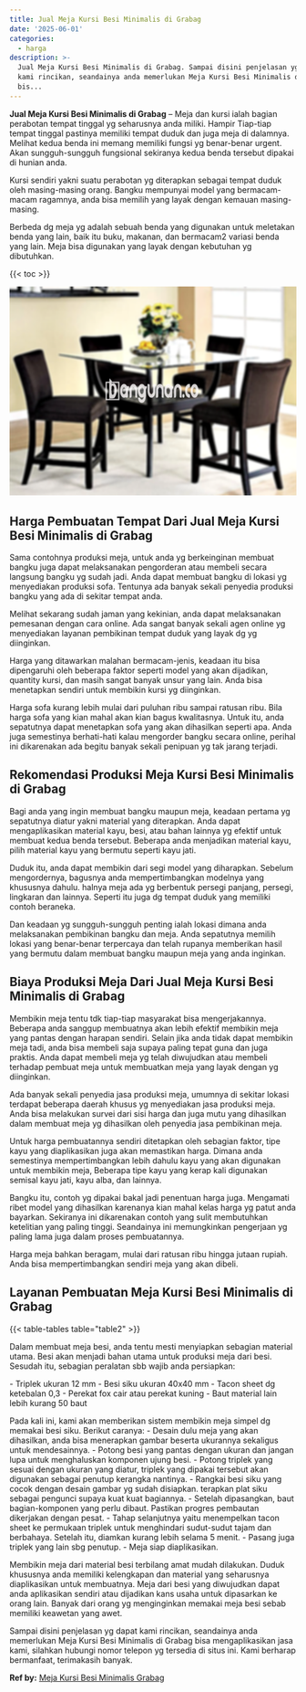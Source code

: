 ```yaml
---
title: Jual Meja Kursi Besi Minimalis di Grabag
date: '2025-06-01'
categories:
  - harga
description: >-
  Jual Meja Kursi Besi Minimalis di Grabag. Sampai disini penjelasan yg dapat
  kami rincikan, seandainya anda memerlukan Meja Kursi Besi Minimalis di Grabag
  bis...
---
```


**Jual Meja Kursi Besi Minimalis di Grabag** – Meja dan kursi ialah bagian perabotan tempat tinggal yg seharusnya anda miliki. Hampir Tiap-tiap tempat tinggal pastinya memiliki tempat duduk dan juga meja di dalamnya. Melihat kedua benda ini memang memiliki fungsi yg benar-benar urgent. Akan sungguh-sungguh fungsional sekiranya kedua benda tersebut dipakai di hunian anda.

Kursi sendiri yakni suatu perabotan yg diterapkan sebagai tempat duduk oleh masing-masing orang. Bangku mempunyai model yang bermacam-macam ragamnya, anda bisa memilih yang layak dengan kemauan masing-masing.

Berbeda dg meja yg adalah sebuah benda yang digunakan untuk meletakan benda yang lain, baik itu buku, makanan, dan bermacam2 variasi benda yang lain. Meja bisa digunakan yang layak dengan kebutuhan yg dibutuhkan.

{{< toc >}}

![Jual Meja Kursi Besi Minimalis di Grabag](/images/jual-meja-besi-murah03.png)

## Harga Pembuatan Tempat Dari Jual Meja Kursi Besi Minimalis di Grabag

Sama contohnya produksi meja, untuk anda yg berkeinginan membuat bangku juga dapat melaksanakan pengorderan atau membeli secara langsung bangku yg sudah jadi. Anda dapat membuat bangku di lokasi yg menyediakan produksi sofa. Tentunya ada banyak sekali penyedia produksi bangku yang ada di sekitar tempat anda.

Melihat sekarang sudah jaman yang kekinian, anda dapat melaksanakan pemesanan dengan cara online. Ada sangat banyak sekali agen online yg menyediakan layanan pembikinan tempat duduk yang layak dg yg diinginkan.

Harga yang ditawarkan malahan bermacam-jenis, keadaan itu bisa dipengaruhi oleh beberapa faktor seperti model yang akan dijadikan, quantity kursi, dan masih sangat banyak unsur yang lain. Anda bisa menetapkan sendiri untuk membikin kursi yg diinginkan.

Harga sofa kurang lebih mulai dari puluhan ribu sampai ratusan ribu. Bila harga sofa yang kian mahal akan kian bagus kwalitasnya. Untuk itu, anda sepatutnya dapat menetapkan sofa yang akan dihasilkan seperti apa. Anda juga semestinya berhati-hati kalau mengorder bangku secara online, perihal ini dikarenakan ada begitu banyak sekali penipuan yg tak jarang terjadi.

## Rekomendasi Produksi Meja Kursi Besi Minimalis di Grabag

Bagi anda yang ingin membuat bangku maupun meja, keadaan pertama yg sepatutnya diatur yakni material yang diterapkan. Anda dapat mengaplikasikan material kayu, besi, atau bahan lainnya yg efektif untuk membuat kedua benda tersebut. Beberapa anda menjadikan material kayu, pilih material kayu yang bermutu seperti kayu jati.

Duduk itu, anda dapat membikin dari segi model yang diharapkan. Sebelum mengordernya, bagusnya anda mempertimbangkan modelnya yang khususnya dahulu. halnya meja ada yg berbentuk persegi panjang, persegi, lingkaran dan lainnya. Seperti itu juga dg tempat duduk yang memiliki contoh beraneka.

Dan keadaan yg sungguh-sungguh penting ialah lokasi dimana anda melaksanakan pembikinan bangku dan meja. Anda sepatutnya memilih lokasi yang benar-benar terpercaya dan telah rupanya memberikan hasil yang bermutu dalam membuat bangku maupun meja yang anda inginkan.

## Biaya Produksi Meja Dari Jual Meja Kursi Besi Minimalis di Grabag

Membikin meja tentu tdk tiap-tiap masyarakat bisa mengerjakannya. Beberapa anda sanggup membuatnya akan lebih efektif membikin meja yang pantas dengan harapan sendiri. Selain jika anda tidak dapat membikin meja tadi, anda bisa membeli saja supaya paling tepat guna dan juga praktis. Anda dapat membeli meja yg telah diwujudkan atau membeli terhadap pembuat meja untuk membuatkan meja yang layak dengan yg diinginkan.

Ada banyak sekali penyedia jasa produksi meja, umumnya di sekitar lokasi terdapat beberapa daerah khusus yg menyediakan jasa produksi meja. Anda bisa melakukan survei dari sisi harga dan juga mutu yang dihasilkan dalam membuat meja yg dihasilkan oleh penyedia jasa pembikinan meja.

Untuk harga pembuatannya sendiri ditetapkan oleh sebagian faktor, tipe kayu yang diaplikasikan juga akan memastikan harga. Dimana anda semestinya mempertimbangkan lebih dahulu kayu yang akan digunakan untuk membikin meja, Beberapa tipe kayu yang kerap kali digunakan semisal kayu jati, kayu alba, dan lainnya.

Bangku itu, contoh yg dipakai bakal jadi penentuan harga juga. Mengamati ribet model yang dihasilkan karenanya kian mahal kelas harga yg patut anda bayarkan. Sekiranya ini dikarenakan contoh yang sulit membutuhkan ketelitian yang paling tinggi. Seandainya ini memungkinkan pengerjaan yg paling lama juga dalam proses pembuatannya.

Harga meja bahkan beragam, mulai dari ratusan ribu hingga jutaan rupiah. Anda bisa mempertimbangkan sendiri meja yang akan dibeli.

## Layanan Pembuatan Meja Kursi Besi Minimalis di Grabag

{{< table-tables table="table2" >}}

Dalam membuat meja besi, anda tentu mesti menyiapkan sebagian material utama. Besi akan menjadi bahan utama untuk produksi meja dari besi. Sesudah itu, sebagian peralatan sbb wajib anda persiapkan:

\- Triplek ukuran 12 mm - Besi siku ukuran 40x40 mm - Tacon sheet dg ketebalan 0,3 - Perekat fox cair atau perekat kuning - Baut material lain lebih kurang 50 baut

Pada kali ini, kami akan memberikan sistem membikin meja simpel dg memakai besi siku. Berikut caranya: - Desain dulu meja yang akan dihasilkan, anda bisa menerapkan gambar beserta ukurannya sekaligus untuk mendesainnya. - Potong besi yang pantas dengan ukuran dan jangan lupa untuk menghaluskan komponen ujung besi. - Potong triplek yang sesuai dengan ukuran yang diatur, triplek yang dipakai tersebut akan digunakan sebagai penutup kerangka nantinya. - Rangkai besi siku yang cocok dengan desain gambar yg sudah disiapkan. terapkan plat siku sebagai pengunci supaya kuat kuat bagiannya. - Setelah dipasangkan, baut bagian-komponen yang perlu dibaut. Pastikan progres pembautan dikerjakan dengan pesat. - Tahap selanjutnya yaitu menempelkan tacon sheet ke permukaan triplek untuk menghindari sudut-sudut tajam dan berbahaya. Setelah itu, diamkan kurang lebih selama 5 menit. - Pasang juga triplek yang lain sbg penutup. - Meja siap diaplikasikan.

Membikin meja dari material besi terbilang amat mudah dilakukan. Duduk khususnya anda memiliki kelengkapan dan material yang seharusnya diaplikasikan untuk membuatnya. Meja dari besi yang diwujudkan dapat anda aplikasikan sendiri atau dijadikan kans usaha untuk dipasarkan ke orang lain. Banyak dari orang yg menginginkan memakai meja besi sebab memiliki keawetan yang awet.

Sampai disini penjelasan yg dapat kami rincikan, seandainya anda memerlukan Meja Kursi Besi Minimalis di Grabag bisa mengaplikasikan jasa kami, silahkan hubungi nomor telepon yg tersedia di situs ini. Kami berharap bermanfaat, terimakasih banyak.

**Ref by:** [Meja Kursi Besi Minimalis Grabag](https://id.wikipedia.org/wiki/Meja)

